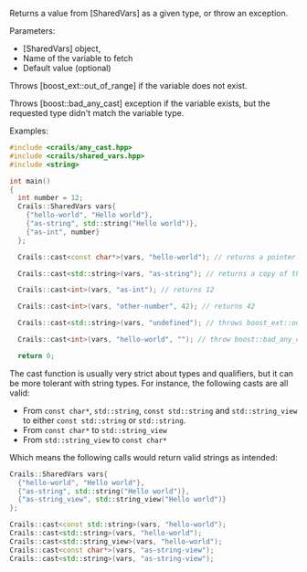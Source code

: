Returns a value from [SharedVars] as a given type, or throw an exception.

Parameters:
- [SharedVars] object,
- Name of the variable to fetch
- Default value (optional)

Throws [boost_ext::out_of_range] if the variable does not exist.

Throws [boost::bad_any_cast] exception if the variable exists, but the requested type didn't match the variable type.

Examples:

```c++
#include <crails/any_cast.hpp>
#include <crails/shared_vars.hpp>
#include <string>

int main()
{
  int number = 12;
  Crails::SharedVars vars{
    {"hello-world", "Hello world"},
    {"as-string", std::string("Hello world")},
    {"as-int", number}
  };

  Crails::cast<const char*>(vars, "hello-world"); // returns a pointer to "Hello world"

  Crails::cast<std::string>(vars, "as-string"); // returns a copy of the "as-string" string

  Crails::cast<int>(vars, "as-int"); // returns 12

  Crails::cast<int>(vars, "other-number", 42); // returns 42

  Crails::cast<std::string>(vars, "undefined"); // throws boost_ext::out_of_range

  Crails::cast<int>(vars, "hello-world", ""); // throw boost::bad_any_cast

  return 0;
```

The cast function is usually very strict about types and qualifiers, but it can be more tolerant with string types.
For instance, the following casts are all valid:

- From `const char*`, `std::string`, `const std::string` and `std::string_view` to either `const std::string` or `std::string`.
- From `const char*` to `std::string_view`
- From `std::string_view` to `const char*`

Which means the following calls would return valid strings as intended:

```c++
Crails::SharedVars vars{
  {"hello-world", "Hello world"},
  {"as-string", std::string("Hello world")},
  {"as-string_view", std::string_view("Hello world")}
};

Crails::cast<const std::string>(vars, "hello-world");
Crails::cast<std::string>(vars, "hello-world");
Crails::cast<std::string_view>(vars, "hello-world");
Crails::cast<const char*>(vars, "as-string-view");
Crails::cast<std::string>(vars, "as-string-view");
```

